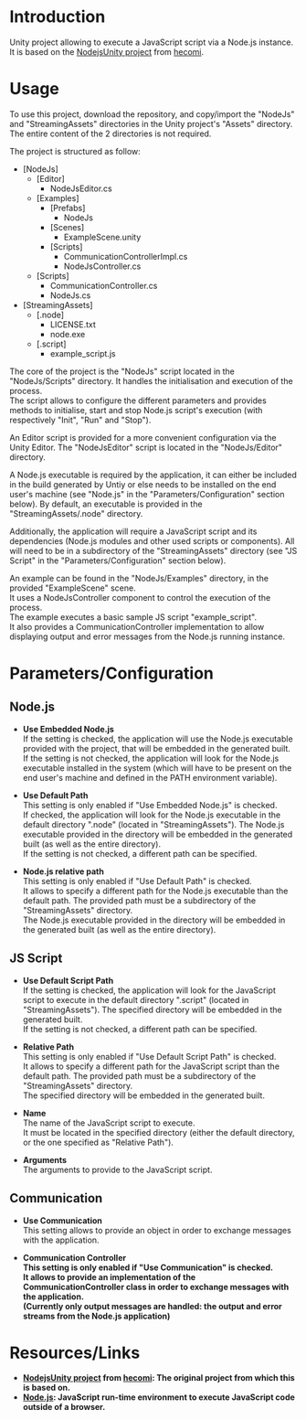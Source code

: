# Introduction

Unity project allowing to execute a JavaScript script via a Node.js instance.<br>
It is based on the [NodejsUnity project](//github.com/hecomi/NodejsUnity) from [hecomi](//github.com/hecomi).<br>


# Usage
To use this project, download the repository, and copy/import the "NodeJs" and "StreamingAssets" directories in the Unity project's "Assets" directory. The entire content of the 2 directories is not required.<br>

The project is structured as follow:<br>
- [NodeJs]
  - [Editor]
    - NodeJsEditor.cs
  - [Examples]
    - [Prefabs]
      - NodeJs
    - [Scenes]
      - ExampleScene.unity
    - [Scripts]
      - CommunicationControllerImpl.cs
      - NodeJsController.cs
  - [Scripts]
    - CommunicationController.cs
    - NodeJs.cs
- [StreamingAssets]
  - [.node]
    - LICENSE.txt
    - node.exe
  - [.script]
    - example_script.js

The core of the project is the "NodeJs" script located in the "NodeJs/Scripts" directory. It handles the initialisation and execution of the process.<br>
The script allows to configure the different parameters and provides methods to initialise, start and stop Node.js script's execution (with respectively "Init", "Run" and "Stop").<br>

An Editor script is provided for a more convenient configuration via the Unity Editor. The "NodeJsEditor" script is located in the "NodeJs/Editor" directory.<br>

A Node.js executable is required by the application, it can either be included in the build generated by Untiy or else needs to be installed on the end user's machine (see "Node.js" in the "Parameters/Configuration" section below). By default, an executable is provided in the "StreamingAssets/.node" directory.<br>

Additionally, the application will require a JavaScript script and its dependencies (Node.js modules and other used scripts or components). All will need to be in a subdirectory of the "StreamingAssets" directory (see "JS Script" in the "Parameters/Configuration" section below).<br>

An example can be found in the "NodeJs/Examples" directory, in the provided "ExampleScene" scene.<br>
It uses a NodeJsController component to control the execution of the process.<br>
The example executes a basic sample JS script "example_script".<br>
It also provides a CommunicationController implementation to allow displaying output and error messages from the Node.js running instance.<br>


# Parameters/Configuration

## Node.js

- <b>Use Embedded Node.js</b><br>
If the setting is checked, the application will use the Node.js executable provided with the project, that will be embedded in the generated built.<br>
If the setting is not checked, the application will look for the Node.js executable installed in the system (which will have to be present on the end user's machine and defined in the PATH environment variable).<br>

- <b>Use Default Path</b><br>
This setting is only enabled if "Use Embedded Node.js" is checked.<br>
If checked, the application will look for the Node.js executable in the default directory ".node" (located in "StreamingAssets"). The Node.js executable provided in the directory will be embedded in the generated built (as well as the entire directory).<br>
If the setting is not checked, a different path can be specified.<br>

- <b>Node.js relative path</b><br>
This setting is only enabled if "Use Default Path" is checked.<br>
It allows to specify a different path for the Node.js executable than the default path. The provided path must be a subdirectory of the "StreamingAssets" directory.<br>
The Node.js executable provided in the directory will be embedded in the generated built (as well as the entire directory).<br>


## JS Script

- <b>Use Default Script Path</b><br>
If the setting is checked, the application will look for the JavaScript script to execute in the default directory ".script" (located in "StreamingAssets"). The specified directory will be embedded in the generated built.<br>
If the setting is not checked, a different path can be specified.<br>

- <b>Relative Path</b><br>
This setting is only enabled if "Use Default Script Path" is checked.<br>
It allows to specify a different path for the JavaScript script than the default path. The provided path must be a subdirectory of the "StreamingAssets" directory.<br>
The specified directory will be embedded in the generated built.<br>

- <b>Name</b><br>
The name of the JavaScript script to execute.<br>
It must be located in the specified directory (either the default directory, or the one specified as "Relative Path").<br>

- <b>Arguments</b><br>
The arguments to provide to the JavaScript script.<br>


## Communication

- <b>Use Communication</b><br>
This setting allows to provide an object in order to exchange messages with the application.<br>

- <b>Communication Controller<br>
This setting is only enabled if "Use Communication" is checked.<br>
It allows to provide an implementation of the CommunicationController class in order to exchange messages with the application.<br>
(Currently only output messages are handled: the output and error streams from the Node.js application)<br>


# Resources/Links
- [NodejsUnity project](//github.com/hecomi/NodejsUnity) from [hecomi](//github.com/hecomi): The original project from which this is based on.
- [Node.js](https://nodejs.org/): JavaScript run-time environment to execute JavaScript code outside of a browser.
